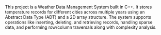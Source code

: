 This project is a Weather Data Management System built in C++. It stores temperature records for different cities across multiple years using an Abstract Data Type (ADT) and a 2D array structure. The system supports operations like inserting, deleting, and retrieving records, handling sparse data, and performing row/column traversals along with complexity analysis.
